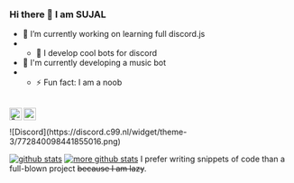 ### Hi there 👋 I am SUJAL

- 🔭 I’m currently working on learning full discord.js
- - 🌱 I develop cool bots for discord
- 👯 I'm currently developing a music bot
- - ⚡ Fun fact: I am a noob

<br/>
<a href="https://discord.com/users/772840098441855016">
 <img align="left" alt="𝗦𝗨𝗝𝗔L⃠#9999 Discord" width="22px" src="https://cdn.jsdelivr.net/npm/simple-icons@v3/icons/discord.svg" />
 </a>
 <a href="https://github.com/SuJaL236/">
 <img align ="left" alt="SuJaL236 Github" width="22px" src ="https://cdn.jsdelivr.net/npm/simple-icons@v3/icons/github.svg" />
 </a>
 <br/> <br/> 
![Discord](https://discord.c99.nl/widget/theme-3/772840098441855016.png)


[![github stats](https://github-readme-stats.vercel.app/api?username=SuJaL236)](https://github.com/SuJaL236) [![more github stats](https://github-readme-stats.vercel.app/api/top-langs/?username=SuJaL236&layout=compact)](https://github.com/SuJaL236) I prefer writing snippets of code than a full-blown project ~~because I am lazy~~.

